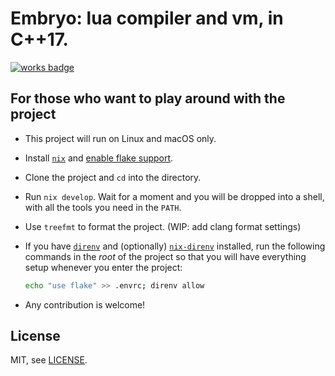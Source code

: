 # Embryo: lua compiler and vm, in C++17.

[![works badge](https://cdn.jsdelivr.net/gh/nikku/works-on-my-machine@v0.2.0/badge.svg)](https://github.com/nikku/works-on-my-machine)

## For those who want to play around with the project

* This project will run on Linux and macOS only.
* Install [`nix`](https://nixos.org/download.html#download-nix) and [enable flake support](https://nixos.wiki/wiki/Flakes).
* Clone the project and `cd` into the directory.
* Run `nix develop`. Wait for a moment and you will be dropped into a shell, with all the tools you need in the `PATH`.
* Use `treefmt` to format the project. (WIP: add clang format settings)
* If you have [`direnv`](https://direnv.net/) and (optionally) [`nix-direnv`](https://github.com/nix-community/nix-direnv) installed, run the following commands in the *root* of the project so that you will have everything setup whenever you enter the project:

  ```sh
  echo "use flake" >> .envrc; direnv allow
  ```

* Any contribution is welcome!

## License

MIT, see [LICENSE](LICENSE).

